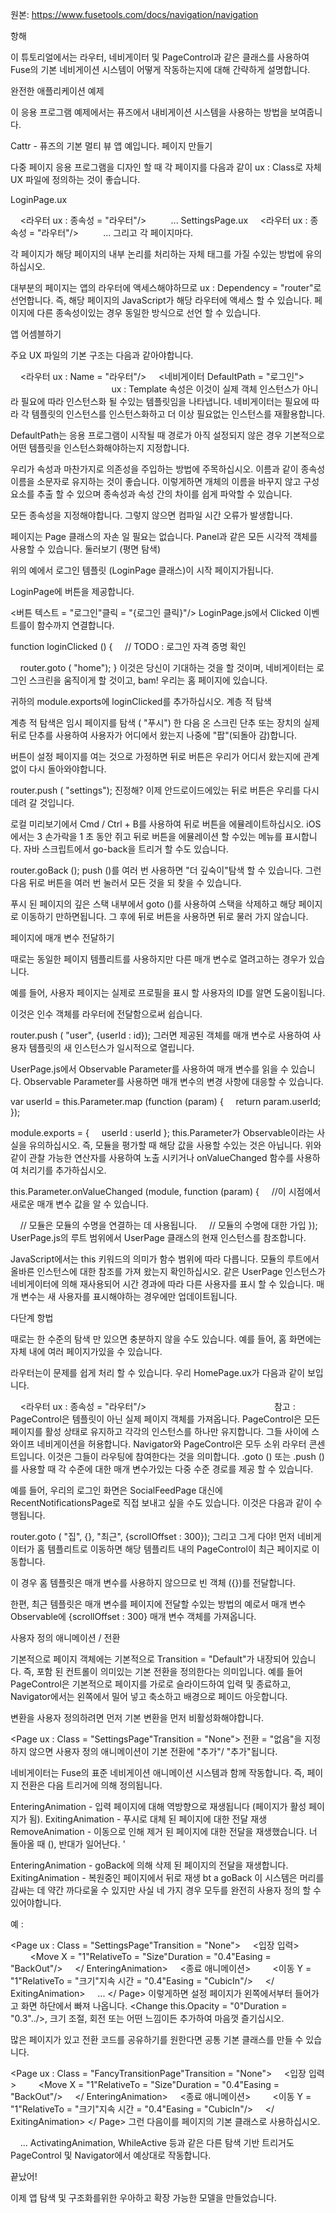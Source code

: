 원본: https://www.fusetools.com/docs/navigation/navigation

항해

이 튜토리얼에서는 라우터, 네비게이터 및 PageControl과 같은 클래스를 사용하여 Fuse의 기본 네비게이션 시스템이 어떻게 작동하는지에 대해 간략하게 설명합니다.

완전한 애플리케이션 예제

이 응용 프로그램 예제에서는 퓨즈에서 내비게이션 시스템을 사용하는 방법을 보여줍니다.

Cattr - 퓨즈의 기본 멀티 뷰 앱 예입니다.
페이지 만들기

다중 페이지 응용 프로그램을 디자인 할 때 각 페이지를 다음과 같이 ux : Class로 자체 UX 파일에 정의하는 것이 좋습니다.

LoginPage.ux

<Page ux : Class = "LoginPage">
    <라우터 ux : 종속성 = "라우터"/>
    <JavaScript File = "LoginPage.js"/>
    ...
</ Page>
SettingsPage.ux

<Page ux : Class = "SettingsPage">
    <라우터 ux : 종속성 = "라우터"/>
    <JavaScript File = "SettingsPage.js"/>
    ...
</ Page>
그리고 각 페이지마다.

각 페이지가 해당 페이지의 내부 논리를 처리하는 자체 <JavaScript> 태그를 가질 수있는 방법에 유의하십시오.

대부분의 페이지는 앱의 라우터에 액세스해야하므로 ux : Dependency = "router"로 선언합니다. 즉, 해당 페이지의 JavaScript가 해당 라우터에 액세스 할 수 있습니다. 페이지에 다른 종속성이있는 경우 동일한 방식으로 선언 할 수 있습니다.

앱 어셈블하기

주요 UX 파일의 기본 구조는 다음과 같아야합니다.

<App>
    <라우터 ux : Name = "라우터"/>
    <네비게이터 DefaultPath = "로그인">
        <LoginPage ux : Template = "login"router = "router"/>
        <HomePage ux : Template = "home"router = "router"/>
        <SettingsPage ux : Template = "settings"router = "router"/>
        <UserProfilePage ux : Template = "user"router = "router"/>
    </ Navigator>
</ App>
ux : Template 속성은 이것이 실제 객체 인스턴스가 아니라 필요에 따라 인스턴스화 될 수있는 템플릿임을 나타냅니다. 네비게이터는 필요에 따라 각 템플릿의 인스턴스를 인스턴스화하고 더 이상 필요없는 인스턴스를 재활용합니다.

DefaultPath는 응용 프로그램이 시작될 때 경로가 아직 설정되지 않은 경우 기본적으로 어떤 템플릿을 인스턴스화해야하는지 지정합니다.

우리가 속성과 마찬가지로 의존성을 주입하는 방법에 주목하십시오. 이름과 같이 종속성 이름을 소문자로 유지하는 것이 좋습니다. 이렇게하면 개체의 이름을 바꾸지 않고 구성 요소를 추출 할 수 있으며 종속성과 속성 간의 차이를 쉽게 파악할 수 있습니다.

모든 종속성을 지정해야합니다. 그렇지 않으면 컴파일 시간 오류가 발생합니다.

페이지는 Page 클래스의 자손 일 필요는 없습니다. Panel과 같은 모든 시각적 객체를 사용할 수 있습니다.
둘러보기 (평면 탐색)

위의 예에서 로그인 템플릿 (LoginPage 클래스)이 시작 페이지가됩니다.

LoginPage에 버튼을 제공합니다.

<버튼 텍스트 = "로그인"클릭 = "{로그인 클릭}"/>
LoginPage.js에서 Clicked 이벤트를이 함수까지 연결합니다.

function loginClicked () {
    // TODO : 로그인 자격 증명 확인

    router.goto ( "home");
}
이것은 당신이 기대하는 것을 할 것이며, 네비게이터는 로그인 스크린을 움직이게 할 것이고, bam! 우리는 홈 페이지에 있습니다.

귀하의 module.exports에 loginClicked를 추가하십시오.
계층 적 탐색

계층 적 탐색은 임시 페이지를 탐색 ( "푸시") 한 다음 온 스크린 단추 또는 장치의 실제 뒤로 단추를 사용하여 사용자가 어디에서 왔는지 나중에 "팝"(되돌아 감)합니다.

버튼이 설정 페이지를 여는 것으로 가정하면 뒤로 버튼은 우리가 어디서 왔는지에 관계없이 다시 돌아와야합니다.

router.push ( "settings");
진정해? 이제 안드로이드에있는 뒤로 버튼은 우리를 다시 데려 갈 것입니다.

로컬 미리보기에서 Cmd / Ctrl + B를 사용하여 뒤로 버튼을 에뮬레이트하십시오. iOS에서는 3 손가락을 1 초 동안 쥐고 뒤로 버튼을 에뮬레이션 할 수있는 메뉴를 표시합니다.
자바 스크립트에서 go-back을 트리거 할 수도 있습니다.

router.goBack ();
push ()를 여러 번 사용하면 "더 깊숙이"탐색 할 수 있습니다. 그런 다음 뒤로 버튼을 여러 번 눌러서 모든 것을 되 찾을 수 있습니다.

푸시 된 페이지의 깊은 스택 내부에서 goto ()를 사용하여 스택을 삭제하고 해당 페이지로 이동하기 만하면됩니다. 그 후에 뒤로 버튼을 사용하면 뒤로 물러 가지 않습니다.

페이지에 매개 변수 전달하기

때로는 동일한 페이지 템플리트를 사용하지만 다른 매개 변수로 열려고하는 경우가 있습니다.

예를 들어, 사용자 페이지는 실제로 프로필을 표시 할 사용자의 ID를 알면 도움이됩니다.

이것은 인수 객체를 라우터에 전달함으로써 쉽습니다.

router.push ( "user", {userId : id});
그러면 제공된 객체를 매개 변수로 사용하여 사용자 템플릿의 새 인스턴스가 일시적으로 열립니다.

UserPage.js에서 Observable Parameter를 사용하여 매개 변수를 읽을 수 있습니다. Observable Parameter를 사용하면 매개 변수의 변경 사항에 대응할 수 있습니다.

var userId = this.Parameter.map (function (param) {
    return param.userId;
});

module.exports = {
    userId : userId
};
this.Parameter가 Observable이라는 사실을 유의하십시오. 즉, 모듈을 평가할 때 해당 값을 사용할 수있는 것은 아닙니다. 위와 같이 관찰 가능한 연산자를 사용하여 노출 시키거나 onValueChanged 함수를 사용하여 처리기를 추가하십시오.

this.Parameter.onValueChanged (module, function (param) {
    //이 시점에서 새로운 매개 변수 값을 알 수 있습니다.

    // 모듈은 모듈의 수명을 연결하는 데 사용됩니다.
    // 모듈의 수명에 대한 가입
});
UserPage.js의 루트 범위에서 UserPage 클래스의 현재 인스턴스를 참조합니다.

JavaScript에서는 this 키워드의 의미가 함수 범위에 따라 다릅니다. 모듈의 루트에서 올바른 인스턴스에 대한 참조를 가져 왔는지 확인하십시오.
같은 UserPage 인스턴스가 네비게이터에 의해 재사용되어 시간 경과에 따라 다른 사용자를 표시 할 수 있습니다. 매개 변수는 새 사용자를 표시해야하는 경우에만 업데이트됩니다.

다단계 항법

때로는 한 수준의 탐색 만 있으면 충분하지 않을 수도 있습니다. 예를 들어, 홈 화면에는 자체 내에 여러 페이지가있을 수 있습니다.

라우터는이 문제를 쉽게 처리 할 수 ​​있습니다. 우리 HomePage.ux가 다음과 같이 보입니다.

<Page ux : Class = "HomePage">
    <라우터 ux : 종속성 = "라우터"/>
    <JavaScript File = "HomePage.js"/>
    <PageControl>
        <SocialFeedPage ux : Name = "socialfeed"/>
        <DirectChatsPage ux : Name = "chats"/>
        <PinnedMessagesPage ux : Name = "pinned"/>
        <RecentNotificationsPage ux : Name = "recent"/>
    </ PageControl>
</ Page>
참고 : PageControl은 템플릿이 아닌 실제 페이지 객체를 가져옵니다. PageControl은 모든 페이지를 활성 상태로 유지하고 각각의 인스턴스를 하나만 유지합니다. 그들 사이에 스 와이프 네비게이션을 허용합니다.
Navigator와 PageControl은 모두 소위 라우터 콘센트입니다. 이것은 그들이 라우팅에 참여한다는 것을 의미합니다. .goto () 또는 .push ()를 사용할 때 각 수준에 대한 매개 변수가있는 다중 수준 경로를 제공 할 수 있습니다.

예를 들어, 우리의 로그인 화면은 SocialFeedPage 대신에 RecentNotificationsPage로 직접 보내고 싶을 수도 있습니다. 이것은 다음과 같이 수행됩니다.

router.goto ( "집", {}, "최근", {scrollOffset : 300});
그리고 그게 다야! 먼저 네비게이터가 홈 템플리트로 이동하면 해당 템플리트 내의 PageControl이 최근 페이지로 이동합니다.

이 경우 홈 템플릿은 매개 변수를 사용하지 않으므로 빈 객체 ({})를 전달합니다.

한편, 최근 템플릿은 매개 변수를 페이지에 전달할 수있는 방법의 예로서 매개 변수 Observable에 {scrollOffset : 300} 매개 변수 객체를 가져옵니다.

사용자 정의 애니메이션 / 전환

기본적으로 페이지 객체에는 기본적으로 Transition = "Default"가 내장되어 있습니다. 즉, 포함 된 컨트롤이 의미있는 기본 전환을 정의한다는 의미입니다. 예를 들어 PageControl은 기본적으로 페이지를 가로로 슬라이드하여 입력 및 종료하고, Navigator에서는 왼쪽에서 밀어 넣고 축소하고 배경으로 페이드 아웃합니다.

변환을 사용자 정의하려면 먼저 기본 변환을 먼저 비활성화해야합니다.

<Page ux : Class = "SettingsPage"Transition = "None">
전환 = "없음"을 지정하지 않으면 사용자 정의 애니메이션이 기본 전환에 "추가"/ "추가"됩니다.

네비게이터는 Fuse의 표준 네비게이션 애니메이션 시스템과 함께 작동합니다. 즉, 페이지 전환은 다음 트리거에 의해 정의됩니다.

EnteringAnimation - 입력 페이지에 대해 역방향으로 재생됩니다 (페이지가 활성 페이지가 됨).
ExitingAnimation - 푸시로 대체 된 페이지에 대한 전달 재생
RemoveAnimation - 이동으로 인해 제거 된 페이지에 대한 전달을 재생했습니다.
너 돌아올 때 (), 반대가 일어난다. '

EnteringAnimation - goBack에 의해 삭제 된 페이지의 전달을 재생합니다.
ExitingAnimation - 복원중인 페이지에서 뒤로 재생 bt a goBack
이 시스템은 머리를 감싸는 데 약간 까다로울 수 있지만 사실 네 가지 경우 모두를 완전히 사용자 정의 할 수 있어야합니다.

예 :

<Page ux : Class = "SettingsPage"Transition = "None">
    <입장 입력>
        <Move X = "1"RelativeTo = "Size"Duration = "0.4"Easing = "BackOut"/>
    </ EnteringAnimation>
    <종료 애니메이션>
        <이동 Y = "1"RelativeTo = "크기"지속 시간 = "0.4"Easing = "CubicIn"/>
    </ ExitingAnimation>
    ...
</ Page>
이렇게하면 설정 페이지가 왼쪽에서부터 들어가고 화면 하단에서 빠져 나옵니다. <Change this.Opacity = "0"Duration = "0.3"../>, 크기 조절, 회전 또는 어떤 느낌이든 추가하여 마음껏 즐기십시오.

많은 페이지가 있고 전환 코드를 공유하기를 원한다면 공통 기본 클래스를 만들 수 있습니다.

<Page ux : Class = "FancyTransitionPage"Transition = "None">
    <입장 입력>
        <Move X = "1"RelativeTo = "Size"Duration = "0.4"Easing = "BackOut"/>
    </ EnteringAnimation>
    <종료 애니메이션>
        <이동 Y = "1"RelativeTo = "크기"지속 시간 = "0.4"Easing = "CubicIn"/>
    </ ExitingAnimation>
</ Page>
그런 다음이를 페이지의 기본 클래스로 사용하십시오.

<FancyTransitionPage ux : Class = "SettingsPage">
    ...
</ FancyTransitionPage>
ActivatingAnimation, WhileActive 등과 같은 다른 탐색 기반 트리거도 PageControl 및 Navigator에서 예상대로 작동합니다.

끝났어!

이제 앱 탐색 및 구조화를위한 우아하고 확장 가능한 모델을 만들었습니다.